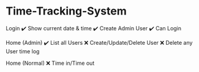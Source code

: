 # Time-Tracking-System


Login
✔️ Show current date & time
✔️ Create Admin User
✔️ Can Login

Home (Admin)
✔️ List all Users
❌ Create/Update/Delete User
❌ Delete any User time log

Home (Normal)
❌ Time in/Time out
